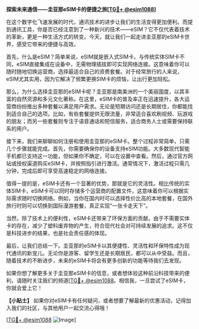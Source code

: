 **探索未来通信——圭亚那eSIM卡的便捷之旅[[TG💪+ @esim1088](https://t.me/s/esim1088)]**

在这个数字化飞速发展的时代，通讯技术的进步让我们的生活变得更加便利。而提到通讯工具，你是否已经注意到了一种新兴的技术——eSIM？它不仅代表着技术的革新，更是一种生活方式的转变。今天，就让我们一起走进圭亚那的eSIM卡世界，感受它带来的便捷与高效。

首先，什么是eSIM？简单来说，eSIM就是嵌入式SIM卡。与传统实体SIM卡不同，eSIM直接集成在设备中，无需物理插拔即可实现网络连接。这意味着你可以随时随地切换运营商，选择最适合自己的资费套餐。对于经常旅行的人来说，eSIM尤其实用，因为它解决了频繁更换SIM卡的烦恼，让出行更加轻松。

那么，为什么选择圭亚那的eSIM卡呢？圭亚那是南美洲的一个美丽国度，以其丰富的自然资源和多元文化著称。在这里，eSIM卡的普及率正在迅速提升，各大运营商纷纷推出多种套餐以满足用户需求。无论是短期访问还是长期居住，你都能找到适合自己的选项。比如，有些套餐提供无限流量，非常适合喜欢刷视频、玩游戏的朋友；而另一些套餐则专注于语音通话和短信服务，适合商务人士或需要保持联系的用户。

接下来，我们来聊聊如何注册和使用圭亚那的eSIM卡。整个过程非常简单，只需几个步骤就能完成。首先，你需要确保你的设备支持eSIM功能。大多数现代智能手机都已支持这一功能，但如果你不确定，可以在设置中查看。然后，通过官方网站或授权渠道购买eSIM卡，并按照指引进行激活。通常情况下，激活过程只需几分钟，完成后即可享受高速稳定的网络连接。

值得一提的是，eSIM卡还有一个显著的优势，那就是它的灵活性。相比传统的实体SIM卡，eSIM卡可以同时存储多个运营商的配置文件，这意味着你可以根据实际需求随时切换网络。例如，当你在国内时可以选择性价比高的本地套餐，在国外旅行时则可以切换到国际漫游套餐，真正实现“一张卡走天下”。

当然，除了技术上的便利性，eSIM卡还带来了环保方面的贡献。由于不需要实体卡的存在，减少了塑料废弃物的产生，符合现代社会对可持续发展的追求。这不仅是科技进步的结果，也是社会责任感的体现。

最后，让我们总结一下。圭亚那的eSIM卡以其便捷性、灵活性和环保特性成为现代通讯的新宠儿。无论你是游客、留学生还是长期居民，都可以从中受益。而且，随着技术的不断进步，未来的eSIM卡将会有更多创新的功能等待我们去发现。

如果你想了解更多关于圭亚那eSIM卡的信息，或者想体验这种前沿科技带来的便利，请随时关注我们的频道[[TG💪+ @esim1088](https://t.me/s/esim1088)。相信我，一旦尝试了eSIM卡，你就会爱上它！ 

**【小贴士】** 如果你对eSIM卡有任何疑问，或者想要了解最新的优惠活动，记得加入我们的社区，与其他用户一起交流心得哦！

[[TG💪+ @esim1088](https://t.me/s/esim1088) ![Image](https://i.postimg.cc/4NQfJmqS/Snipaste-2025-05-13-00-14-12.png)]